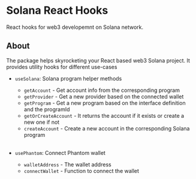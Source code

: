 # Solana React Hooks

React hooks for web3 developemnt on Solana network.

## About

The package helps skyrocketing your React based web3 Solana project.
It provides utility hooks for different use-cases

- `useSolana`: Solana program helper methods

  - `getAccount` - Get account info from the corresponding program
  - `getProvider` - Get a new provider based on the connected wallet
  - `getProgram` - Get a new program based on the interface definition and the programId
  - `getOrCreateAccount` - It returns the account if it exists or create a new one if not
  - `createAccount` - Create a new account in the corresponding Solana program
    </br></br>

- `usePhantom`: Connect Phantom wallet
  - `walletAddress` - The wallet address
  - `connectWallet` - Function to connect the wallet
